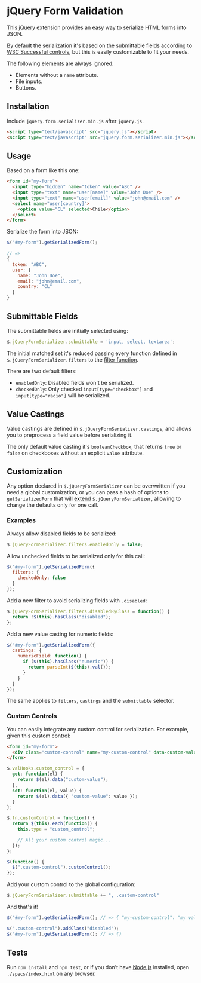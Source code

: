 # jQuery Form Validation

This jQuery extension provides an easy way to serialize HTML forms into JSON.

By default the serialization it's based on the submittable fields according to [W3C Successful controls](http://www.w3.org/TR/html401/interact/forms.html#h-17.13.2), but this is easily customizable to fit your needs.

The following elements are always ignored:

* Elements without a `name` attribute.
* File inputs.
* Buttons.

## Installation

Include `jquery.form.serializer.min.js` after `jquery.js`.

```html
<script type="text/javascript" src="jquery.js"></script>
<script type="text/javascript" src="jquery.form.serializer.min.js"></script>
```

## Usage

Based on a form like this one:

```html
<form id="my-form">
  <input type="hidden" name="token" value="ABC" />
  <input type="text" name="user[name]" value="John Doe" />
  <input type="text" name="user[email]" value="john@email.com" />
  <select name="user[country]">
    <option value="CL" selected>Chile</option>
  </select>
</form>
```

Serialize the form into JSON:

```javascript
$("#my-form").getSerializedForm();

// =>
{
  token: "ABC",
  user: {
    name: "John Doe",
    email: "john@email.com",
    country: "CL"
  }
}
```

## Submittable Fields

The submittable fields are initially selected using:

```javascript
$.jQueryFormSerializer.submittable = 'input, select, textarea';
```

The initial matched set it's reduced passing every function defined in `$.jQueryFormSerializer.filters` to the [filter function](http://api.jquery.com/filter/).

There are two default filters:

* `enabledOnly`: Disabled fields won't be serialized.
* `checkedOnly`: Only checked `input[type="checkbox"]` and `input[type="radio"]` will be serialized.

## Value Castings

Value castings are defined in `$.jQueryFormSerializer.castings`, and allows you to preprocess a field value before serializing it.

The only default value casting it's `booleanCheckbox`, that returns `true` or `false` on checkboxes without an explicit `value` attribute.

## Customization

Any option declared in `$.jQueryFormSerializer` can be overwritten if you need a global customization, or you can pass a hash of options to `getSerializedForm` that will [extend](http://api.jquery.com/jquery.extend/) `$.jQueryFormSerializer`, allowing to change the defaults only for one call.

### Examples

Always allow disabled fields to be serialized:

```javascript
$.jQueryFormSerializer.filters.enabledOnly = false;
```

Allow unchecked fields to be serialized only for this call:

```javascript
$("#my-form").getSerializedForm({
  filters: {
    checkedOnly: false
  }
});
```

Add a new filter to avoid serializing fields with `.disabled`:

```javascript
$.jQueryFormSerializer.filters.disabledByClass = function() {
  return !$(this).hasClass("disabled");
};
```

Add a new value casting for numeric fields:

```javascript
$("#my-form").getSerializedForm({
  castings: {
    numericField: function() {
      if ($(this).hasClass("numeric")) {
        return parseInt($(this).val());
      }
    }
  }
});
```

The same applies to `filters`, `castings` and the `submittable` selector.

### Custom Controls

You can easily integrate any custom control for serialization. For example, given this custom control:

```html
<form id="my-form">
  <div class="custom-control" name="my-custom-control" data-custom-value="my value"></div>
</form>
```

```javascript
$.valHooks.custom_control = {
  get: function(el) {
    return $(el).data("custom-value");
  },
  set: function(el, value) {
    return $(el).data({ "custom-value": value });
  }
};

$.fn.customControl = function() {
  return $(this).each(function() {
    this.type = "custom_control";

    // All your custom control magic...
  });
};

$(function() {
  $(".custom-control").customControl();
});
```

Add your custom control to the global configuration:

```javascript
$.jQueryFormSerializer.submittable += ", .custom-control"
```

And that's it!

```javascript
$("#my-form").getSerializedForm(); // => { "my-custom-control": "my value" }

$(".custom-control").addClass("disabled");
$("#my-form").getSerializedForm(); // => {}
```

## Tests

Run `npm install` and `npm test`, or if you don't have [Node.js](http://nodejs.org/) installed, open `./specs/index.html` on any browser.
